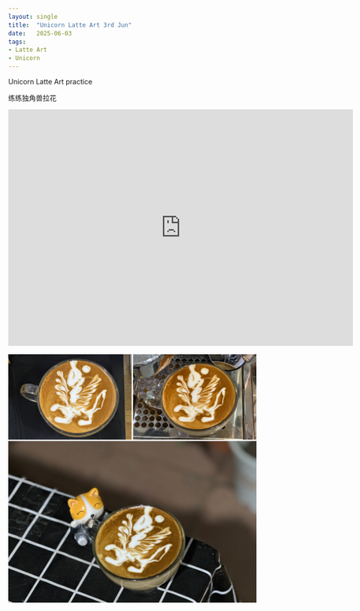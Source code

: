 ```yaml
---
layout: single
title:  "Unicorn Latte Art 3rd Jun"
date:   2025-06-03
tags:
- Latte Art
- Unicorn
---
```


Unicorn Latte Art practice

练练独角兽拉花


<div class="embed-container">
  <iframe
      src="https://www.youtube.com/embed/_hkf7V_sHNA"
      width="700"
      height="480"
      frameborder="0"
      allowfullscreen="true">
  </iframe>
</div>


![](/assets/img/2025/06/03/0D58923C-7DD5-4BF6-B28A-74E97EC0B279.JPG)
